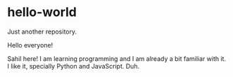 # hello-world
Just another repository.

Hello everyone!

Sahil here!
I am learning programming and I am already a bit familiar with it. I like it, specially Python and JavaScript.
Duh.
